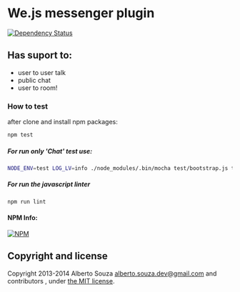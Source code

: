 # We.js messenger plugin

[![Dependency Status](https://david-dm.org/wejs/we-plugin-messenger.png)](https://david-dm.org/wejs/we-plugin-messenger)

## Has suport to:

 - user to user talk
 - public chat
 - user to room!


### How to test

after clone and install npm packages:

```sh
npm test
```

##### For run only 'Chat' test use:

```sh
NODE_ENV=test LOG_LV=info ./node_modules/.bin/mocha test/bootstrap.js test/**/*.test.js -g 'Chat'
```

##### For run the javascript linter

```sh
npm run lint
```

#### NPM Info:
[![NPM](https://nodei.co/npm/we-plugin-messenger.png?downloads=true&downloadRank=true&stars=true)](https://nodei.co/npm/we-plugin-messenger/)

## Copyright and license

Copyright 2013-2014 Alberto Souza <alberto.souza.dev@gmail.com> and contributors , under [the MIT license](LICENSE).
